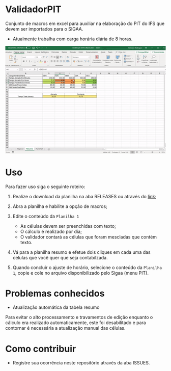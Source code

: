 # ValidadorPIT
Conjunto de macros em excel para auxiliar na elaboração do PIT do IFS que devem ser importados para o SIGAA.

- Atualmente trabalha com carga horária diária de 8 horas.


![Exemplo de uso](ExemploDeUso.gif?raw=true)

# Uso 

Para fazer uso siga o seguinte roteiro:

1. Realize o download da planilha na aba RELEASES ou através do [link](https://github.com/CBSIIFSLagarto/ValidadorPIT/ValidadorPIT.zip?raw=true);
1. Abra a planilha e habilite a opção de macros;
1. Edite o conteúdo da `Planilha 1`

   - As células devem ser preenchidas com texto;
   - O cálculo é realizado por dia;
   - O validador contará as células que foram mescladas que contém texto.
   
1. Vá para a planilha resumo e efetue dois cliques em cada uma das celulas que você quer que seja contabilzada.
1. Quando concluir o ajuste de horário, selecione o conteúdo da `Planilha 1`, copie e cole no arquivo disponibilizado pelo Sigaa (menu PIT).

# Problemas conhecidos

- Atualização automática da tabela resumo

Para evitar o alto processamento e travamentos de edição enquanto o cálculo era realizado automaticamente, este foi desabilitado e para contornar é necessária a atualização manual das células.

# Como contribuir

- Registre sua ocorrência neste repositório através da aba ISSUES.
